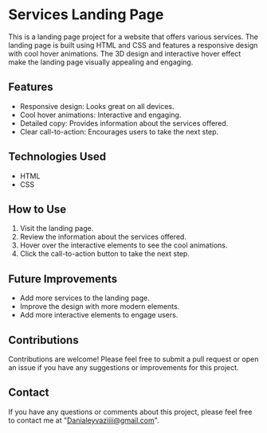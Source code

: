 # Services Landing Page

This is a landing page project for a website that offers various services. The landing page is built using HTML and CSS and features a responsive design with cool hover animations. The 3D design and interactive hover effect make the landing page visually appealing and engaging.

## Features

- Responsive design: Looks great on all devices.
- Cool hover animations: Interactive and engaging.
- Detailed copy: Provides information about the services offered.
- Clear call-to-action: Encourages users to take the next step.

## Technologies Used

- HTML
- CSS

## How to Use

1. Visit the landing page.
2. Review the information about the services offered.
3. Hover over the interactive elements to see the cool animations.
4. Click the call-to-action button to take the next step.

## Future Improvements

- Add more services to the landing page.
- Improve the design with more modern elements.
- Add more interactive elements to engage users.

## Contributions

Contributions are welcome! Please feel free to submit a pull request or open an issue if you have any suggestions or improvements for this project.

## Contact

If you have any questions or comments about this project, please feel free to contact me at "Danialeyvaziiii@gmail.com".
